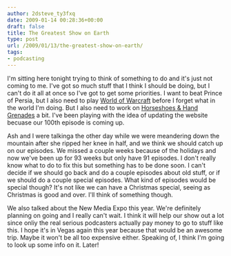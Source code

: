```yaml
---
author: 2dsteve_ty3fxq
date: 2009-01-14 00:28:36+00:00
draft: false
title: The Greatest Show on Earth
type: post
url: /2009/01/13/the-greatest-show-on-earth/
tags:
- podcasting
---
```


I'm sitting here tonight trying to think of something to do and it's just not coming to me. I've got so much stuff that I think I should be doing, but I can't do it all at once so I've got to get some priorities. I want to beat Prince of Persia, but I also need to play [World of Warcraft](http://www.worldofwarcraft.com) before I forget what in the world I'm doing. But I also need to work on [Horseshoes & Hand Grenades](http://www.horseshoes-handgrenades.com) a bit. I've been playing with the idea of updating the website becuase our 100th episode is coming up.

Ash and I were talkinga the other day while we were meandering down the mountain after she ripped her knee in half, and we think we should catch up on our episodes. We missed a couple weeks because of the holidays and now we've been up for 93 weeks but only have 91 episodes. I don't really know what to do to fix this but something has to be done soon. I can't decide if we should go back and do a couple episodes about old stuff, or if we should do a couple special episodes. What kind of episodes would be special though? It's not like we can have a Christmas special, seeing as Christmas is good and over. I'll think of something though.

We also talked about the New Media Expo this year. We're definitely planning on going and I really can't wait. I think it will help our show out a lot since onliy the real serious podcasters actually pay money to go to stuff like this. I hope it's in Vegas again this year because that would be an awesome trip. Maybe it won't be all too expensive either. Speaking of, I think I'm going to look up some info on it. Later!
